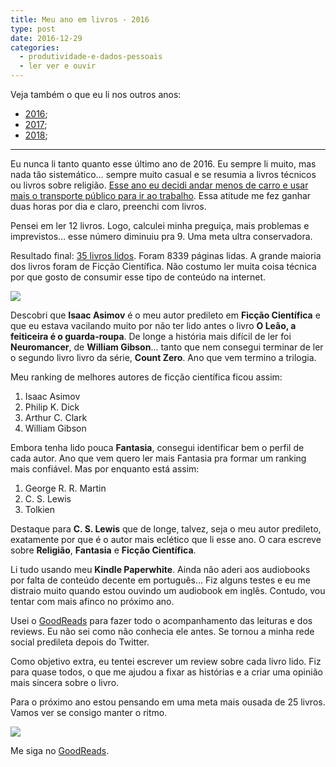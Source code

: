 ```yaml
---
title: Meu ano em livros - 2016
type: post
date: 2016-12-29
categories:
  - produtividade-e-dados-pessoais
  - ler ver e ouvir
---
```



Veja também o que eu li nos outros anos:

- [2016](https://diegoeis.com/meu-ano-em-livros-2016/);
- [2017](https://diegoeis.com/meu-ano-em-livros-2017/);
- [2018](https://diegoeis.com/meu-ano-em-livros-2018/);

---

Eu nunca li tanto quanto esse último ano de 2016. Eu sempre li muito, mas nada tão sistemático… sempre muito casual e se resumia a livros técnicos ou livros sobre religião. [Esse ano eu decidi andar menos de carro e usar mais o transporte público para ir ao trabalho](https://diegoeis.com/um-pouco-sobre-a-experiencia-de-ir-trabalhar-sem-carro.html). Essa atitude me fez ganhar duas horas por dia e claro, preenchi com livros.

Pensei em ler 12 livros. Logo, calculei minha preguiça, mais problemas e imprevistos… esse número diminuiu pra 9. Uma meta ultra conservadora.

Resultado final: [35 livros lidos](https://www.goodreads.com/user/year_in_books/2016/50891723). Foram 8339 páginas lidas. A grande maioria dos livros foram de Ficção Científica. Não costumo ler muita coisa técnica por que gosto de consumir esse tipo de conteúdo na internet.

![](https://cdn-images-1.medium.com/max/800/1*cvChRo5_QlkmCEdQ8uxJyA)

Descobri que **Isaac Asimov** é o meu autor predileto em **Ficção Científica** e que eu estava vacilando muito por não ter lido antes o livro **O Leão, a feiticeira é o guarda-roupa**. De longe a história mais difícil de ler foi **Neuromancer**, de **William Gibson**… tanto que nem consegui terminar de ler o segundo livro livro da série, **Count Zero**. Ano que vem termino a trilogia.

Meu ranking de melhores autores de ficção científica ficou assim:

1. Isaac Asimov
2. Philip K. Dick
3. Arthur C. Clark
4. William Gibson

Embora tenha lido pouca **Fantasia**, consegui identificar bem o perfil de cada autor. Ano que vem quero ler mais Fantasia pra formar um ranking mais confiável. Mas por enquanto está assim:

1. George R. R. Martin
2. C. S. Lewis
3. Tolkien

Destaque para **C. S. Lewis** que de longe, talvez, seja o meu autor predileto, exatamente por que é o autor mais eclético que li esse ano. O cara escreve sobre **Religião**, **Fantasia** e **Ficção Científica**.

Li tudo usando meu **Kindle Paperwhite**. Ainda não aderi aos audiobooks por falta de conteúdo decente em português… Fiz alguns testes e eu me distraio muito quando estou ouvindo um audiobook em inglês. Contudo, vou tentar com mais afinco no próximo ano.

Usei o [GoodReads](https://www.goodreads.com/friend/i?i=LTM1ODk3NjU4NTk6NDE5) para fazer todo o acompanhamento das leituras e dos reviews. Eu não sei como não conhecia ele antes. Se tornou a minha rede social predileta depois do Twitter.

Como objetivo extra, eu tentei escrever um review sobre cada livro lido. Fiz para quase todos, o que me ajudou a fixar as histórias e a criar uma opinião mais sincera sobre o livro.

Para o próximo ano estou pensando em uma meta mais ousada de 25 livros. Vamos ver se consigo manter o ritmo.

![](https://cdn-images-1.medium.com/max/800/1*vHoGvkxmDZVKRbXkiMiAtg.png)

Me siga no [GoodReads](https://www.goodreads.com/friend/i?i=LTM1ODk3NjU4NTk6NDE5).
